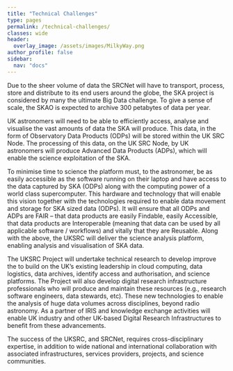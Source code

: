 ```yaml
---
title: "Technical Challenges"
type: pages
permalink: /technical-challenges/
classes: wide
header:
  overlay_image: /assets/images/MilkyWay.png
author_profile: false
sidebar: 
  nav: "docs"
--- 
```

Due to the sheer volume of data the SRCNet will have to transport, process, store and distribute to its end users around the globe, the SKA project is considered by many the ultimate Big Data challenge. To give a sense of scale, the SKAO is expected to archive 300 petabytes of data per year.  

UK astronomers will need to be able to efficiently access, analyse and visualise the vast amounts of data the SKA will produce. This data, in the form of Observatory Data Products (ODPs) will be stored within the UK SRC Node. The processing of this data, on the UK SRC Node, by UK astronomers will produce Advanced Data Products (ADPs), which will enable the science exploitation of the SKA. 

To minimise time to science the platform must, to the astronomer, be as easily accessible as the software running on their laptop and have access to the data captured by SKA (ODPs) along with the computing power of a world class supercomputer. This hardware and technology that will enable this vision together with the technologies required to enable data movement and storage for SKA sized data (ODPs). It will ensure that all ODPs and ADPs are FAIR – that data products are easily Findable, easily Accessible, that data products are Interoperable (meaning that data can be used by all applicable software / workflows) and vitally that they are Reusable. Along with the above, the UKSRC will deliver the science analysis platform, enabling analysis and visualisation of SKA data.

The UKSRC Project will undertake technical research to develop improve the to build on the UK’s existing leadership in cloud computing, data logistics, data archives, identify access and authorisation, and science platforms. The Project will also develop digital research infrastructure professionals who will produce and maintain these resources (e.g., research software engineers, data stewards, etc). These new technologies to enable the analysis of huge data volumes across disciplines, beyond radio astronomy. As a partner of IRIS and knowledge exchange activities will enable UK industry and other UK-based Digital Research Infrastructures to benefit from these advancements.  

The success of the UKSRC, and SRCNet, requires cross-disciplinary expertise, in addition to wide national and international collaboration with associated infrastructures, services providers, projects, and science communities.
